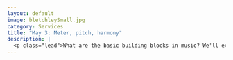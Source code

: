 ```yaml
---
layout: default
image: bletchleySmall.jpg
category: Services
title: "May 3: Meter, pitch, harmony"
description: |
  <p class="lead">What are the basic building blocks in music? We'll explore some of the basics: rhythm and meter, pitches, and chords. No in-depth music theory is necessary, but a basic familiarity will help a lot. We'll also look at one study in computational musicology that explores chords and chord progressions in pop/rock songs.<br/><br/><em>Before class</em> please read/watch the following:<ul><li>Video: <a href="https://vimeo.com/129254238">Musical tone & pitch</a></li><li>Video: <a href="https://vimeo.com/94802632">Major keys & scales</a></li><li>Video: <a href="https://vimeo.com/94803688">Minor scales & keys"</a></li><li>Video: <a href="https://vimeo.com/94521923">Triads</a></li><li>Video: <A href="https://vimeo.com/94527744">Guitar harmony</a></li><li><em>Open Music Theory</em>, <a href="http://openmusictheory.com/pitches.html">Pitches</a> (optional)</li><li><em>Open Music Theory</em>, <a href="http://openmusictheory.com/scales.html">Scales and scale degrees</a> (optional)</li><li>Video: <a href="https://vimeo.com/94723962"> Analyzing triads</a> (optional)</li><li><em>Open Music Theory</em>, <a href="http://openmusictheory.com/meter.html">Meter</a> (optional)</li></ul></p>
---
```

